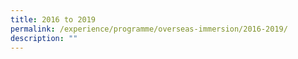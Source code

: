 ```yaml
---
title: 2016 to 2019
permalink: /experience/programme/overseas-immersion/2016-2019/
description: ""
---
```

